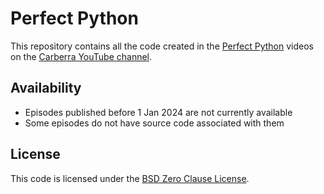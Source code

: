 # Perfect Python

This repository contains all the code created in the [Perfect Python](https://www.youtube.com/playlist?list=PLYeOw6sTSy6YZyg-8dtLl98q9wUA0QOVa) videos on the [Carberra YouTube channel](https://www.youtube.com/channel/UC13cYu7lec-oOcqQf5L-brg).

## Availability

* Episodes published before 1 Jan 2024 are not currently available
* Some episodes do not have source code associated with them

## License

This code is licensed under the [BSD Zero Clause License](https://github.com/Carberra/perfect-python/blob/main/LICENSE).
